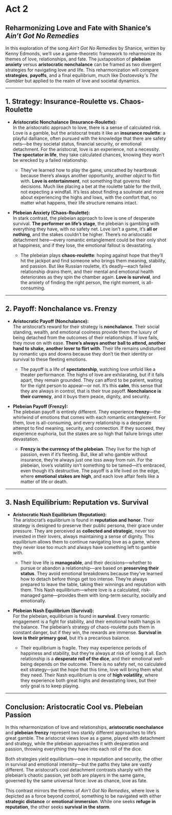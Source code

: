 # Act 2

## Reharmonizing Love and Fate with Shanice’s *Ain’t Got No Remedies*

In this exploration of the song *Ain’t Got No Remedies* by Shanice, written by Kenny Edmonds, we’ll use a game-theoretic framework to reharmonize its themes of love, relationships, and fate. The juxtaposition of **plebeian anxiety** versus **aristocratic nonchalance** can be framed as two divergent strategies for navigating love and life. This reharmonization will compare **strategies**, **payoffs**, and a final equilibrium, much like Dostoevsky's *The Gambler* but applied to the realm of love and societal dynamics.

---

## 1. Strategy: Insurance-Roulette vs. Chaos-Roulette

- **Aristocratic Nonchalance (Insurance-Roulette):**  
  In the aristocratic approach to love, there is a sense of calculated risk. Love is a gamble, but the aristocrat treats it like an **insurance roulette**: a playful dalliance, often pursued with the knowledge that there are safety nets—be they societal status, financial security, or emotional detachment. For the aristocrat, love is an experience, not a necessity. **The spectator in life**, they take calculated chances, knowing they won’t be wrecked by a failed relationship. 

  - They’ve learned how to play the game, unscathed by heartbreak because there’s always another opportunity, another *object* to flirt with. **Love is entertainment**, not something that governs their decisions. Much like placing a bet at the roulette table for the thrill, not expecting a windfall. It’s less about finding a soulmate and more about experiencing the highs and lows, with the comfort that, no matter what happens, their life structure remains intact.

- **Plebeian Anxiety (Chaos-Roulette):**  
  In stark contrast, the plebeian approach to love is one of desperate survival. **The performer on life’s stage**, the plebeian is gambling with everything they have, with no safety net. Love isn’t a game, it’s **all or nothing**, and the stakes couldn’t be higher. There’s no aristocratic detachment here—every romantic entanglement could be their only shot at happiness, and if they lose, the emotional fallout is devastating. 

  - The plebeian plays **chaos-roulette**: hoping against hope that they’ll hit the jackpot and find someone who brings them meaning, stability, and passion. But like Russian roulette, it’s deadly—each failed relationship drains them, and their mental and emotional health deteriorates as they spin the chamber again. **Love is survival**, and the anxiety of finding the right person, the right moment, is all-consuming.

---

## 2. Payoff: Nonchalance vs. Frenzy

- **Aristocratic Payoff (Nonchalance):**  
  The aristocrat’s reward for their strategy is **nonchalance**. Their social standing, wealth, and emotional coolness provide them the luxury of being detached from the outcomes of their relationships. If love fails, they move on with ease. **There’s always another ball to attend, another hand to shake, another lover to flirt with**. Their life remains undisturbed by romantic ups and downs because they don’t tie their identity or survival to these fleeting emotions.

  - The payoff is a life of **spectatorship**, watching love unfold like a theater performance. The highs of love are exhilarating, but if it falls apart, they remain grounded. They can afford to be patient, waiting for the right person to appear—or not. It’s this **calm**, this sense that they are always in control, that is their true payoff. **Nonchalance is their currency**, and it buys them peace, dignity, and security.

- **Plebeian Payoff (Frenzy):**  
  The plebeian payoff is entirely different. They experience **frenzy**—the whirlwind of emotions that comes with each romantic entanglement. For them, love is all-consuming, and every relationship is a desperate attempt to find meaning, security, and connection. If they succeed, they experience euphoria, but the stakes are so high that failure brings utter devastation.

  - **Frenzy is the currency of the plebeian**. They live for the high of passion, even if it’s fleeting. But, like all who gamble without insurance, they’re always just one loss away from ruin. For the plebeian, love’s volatility isn’t something to be tamed—it’s embraced, even though it’s destructive. The payoff is a life lived on the edge, where **emotional stakes are high**, and each love affair feels like a matter of life or death. 

---

## 3. Nash Equilibrium: Reputation vs. Survival

- **Aristocratic Nash Equilibrium (Reputation):**  
  The aristocrat’s equilibrium is found in **reputation and honor**. Their strategy is designed to preserve their public persona, their grace under pressure. They are perceived as **collected and strategic**, never too invested in their lovers, always maintaining a sense of dignity. This equilibrium allows them to continue navigating love as a game, where they never lose too much and always have something left to gamble with.

  - Their love life is **manageable**, and their decisions—whether to pursue or abandon a relationship—are based on **preserving their status**. They avoid emotional breakdowns because they’ve learned how to detach before things get too intense. They’re always prepared to leave the table, taking their winnings and reputation with them. This Nash equilibrium—where love is a calculated, risk-managed game—provides them with long-term security, socially and emotionally.

- **Plebeian Nash Equilibrium (Survival):**  
  For the plebeian, equilibrium is found in **survival**. Every romantic engagement is a fight for stability, and their emotional health hangs in the balance. The plebeian’s strategy of chaos-roulette puts them in constant danger, but if they win, the rewards are immense. **Survival in love is their primary goal**, but it’s a precarious balance.

  - Their equilibrium is fragile. They may experience periods of happiness and stability, but they’re always at risk of losing it all. Each relationship is a **desperate roll of the dice**, and their emotional well-being depends on the outcome. There is no safety net, no calculated exit strategy—just the hope that this time, love will bring them what they need. Their Nash equilibrium is one of **high volatility**, where they experience both great highs and devastating lows, but their only goal is to keep playing.

---

## Conclusion: Aristocratic Cool vs. Plebeian Passion

In this reharmonization of love and relationships, **aristocratic nonchalance** and **plebeian frenzy** represent two starkly different approaches to life’s great gamble. The aristocrat views love as a game, played with detachment and strategy, while the plebeian approaches it with desperation and passion, throwing everything they have into each roll of the dice. 

Both strategies yield equilibrium—one in reputation and security, the other in survival and emotional intensity—but the paths they take are vastly different. The aristocrat’s cool detachment contrasts sharply with the plebeian’s chaotic passion, yet both are players in the same game, governed by the same universal force: love as chance, love as fate.

This contrast mirrors the themes of *Ain’t Got No Remedies*, where love is depicted as a force beyond control, something to be navigated with either **strategic distance** or **emotional immersion**. While one seeks **refuge in reputation**, the other seeks **survival in the storm**.

